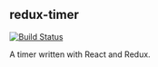 redux-timer
-----------

[![Build Status](https://travis-ci.org/matthewbdaly/redux-timer.svg?branch=master)](https://travis-ci.org/matthewbdaly/redux-timer)

A timer written with React and Redux.
